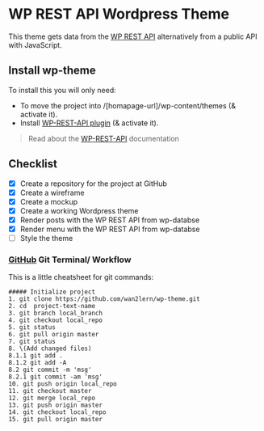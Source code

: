 # WP REST API Wordpress Theme
This theme gets data from the [WP REST API](http://v2.wp-api.org) alternatively from a public API with JavaScript.

## Install wp-theme
To install this you will only need:
- To move the project into /\[homapage-url]\/wp-content/themes \(& activate it\).
- Install [WP-REST-API plugin](https://wordpress.org/plugins/rest-api/) \(& activate it\). 
> Read about the [WP-REST-API](http://v2.wp-api.org) documentation

## Checklist
- [x] Create a repository for the project at GitHub
- [x] Create a wireframe
- [x] Create a mockup
- [x] Create a working Wordpress theme
- [x] Render posts with the WP REST API from wp-databse
- [x] Render menu with the WP REST API from wp-databse
- [ ] Style the theme

### [GitHub](https://github.com) Git Terminal/ Workflow
This is a little cheatsheet for git commands:
```
##### Initialize project
1. git clone https://github.com/wan2lern/wp-theme.git
2. cd  project-text-name
3. git branch local_branch
4. git checkout local_repo
5. git status
6. git pull origin master
7. git status
8. \(Add changed files)
8.1.1 git add .
8.1.2 git add -A
8.2 git commit -m 'msg'
8.2.1 git commit -am 'msg'
10. git push origin local_repo
11. git checkout master
12. git merge local_repo
13. git push origin master
14. git checkout local_repo
15. git pull origin master
```